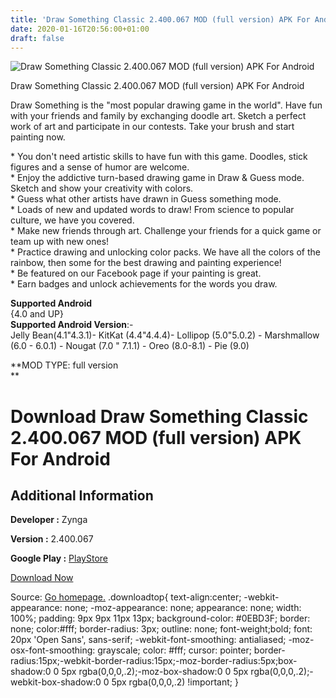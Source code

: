 ```yaml
---
title: 'Draw Something Classic 2.400.067 MOD (full version) APK For Android'
date: 2020-01-16T20:56:00+01:00
draft: false
---
```


![Draw Something Classic 2.400.067 MOD (full version) APK For Android](https://i2.wp.com/apkhome.net/wp-content/uploads/2020/01/Draw-Something-Classic-2.400.067-MOD-full-version.png "Draw Something Classic 2.400.067 MOD (full version) APK For Android")

  

Draw Something Classic 2.400.067 MOD (full version) APK For Android

Draw Something is the "most popular drawing game in the world". Have fun with your friends and family by exchanging doodle art. Sketch a perfect work of art and participate in our contests. Take your brush and start painting now.

\* You don't need artistic skills to have fun with this game. Doodles, stick figures and a sense of humor are welcome.  
\* Enjoy the addictive turn-based drawing game in Draw & Guess mode. Sketch and show your creativity with colors.  
\* Guess what other artists have drawn in Guess something mode.  
\* Loads of new and updated words to draw! From science to popular culture, we have you covered.  
\* Make new friends through art. Challenge your friends for a quick game or team up with new ones!  
\* Practice drawing and unlocking color packs. We have all the colors of the rainbow, then some for the best drawing and painting experience!  
\* Be featured on our Facebook page if your painting is great.  
\* Earn badges and unlock achievements for the words you draw.

**Supported Android**  
{4.0 and UP}  
**Supported Android Version**:-  
Jelly Bean(4.1"4.3.1)- KitKat (4.4"4.4.4)- Lollipop (5.0"5.0.2) - Marshmallow (6.0 - 6.0.1) - Nougat (7.0 " 7.1.1) - Oreo (8.0-8.1) - Pie (9.0)

**MOD TYPE: full version  
**

Download Draw Something Classic 2.400.067 MOD (full version) APK For Android
============================================================================

Additional Information
----------------------

**Developer :** Zynga

**Version :** 2.400.067

**Google Play :** [PlayStore](https://play.google.com/store/apps/details?id=com.omgpop.dstfree&feature=more_from_developer#?t=W251bGwsMSwxLDEwMiwiY29tLm9tZ3BvcC5kc3RmcmVlIl0)

  

[Download Now](https://store4app.co/post/draw-something-classic-2-400-067-mod-full-version-apk-for-android_1579201607)

  
Source: [Go homepage.](https://store4app.co/post/draw-something-classic-2-400-067-mod-full-version-apk-for-android_1579201607) .downloadtop{ text-align:center; -webkit-appearance: none; -moz-appearance: none; appearance: none; width: 100%; padding: 9px 9px 11px 13px; background-color: #0EBD3F; border: none; color:#fff; border-radius: 3px; outline: none; font-weight;bold; font: 20px 'Open Sans', sans-serif; -webkit-font-smoothing: antialiased; -moz-osx-font-smoothing: grayscale; color: #fff; cursor: pointer; border-radius:15px;-webkit-border-radius:15px;-moz-border-radius:5px;box-shadow:0 0 5px rgba(0,0,0,.2);-moz-box-shadow:0 0 5px rgba(0,0,0,.2);-webkit-box-shadow:0 0 5px rgba(0,0,0,.2) !important; }